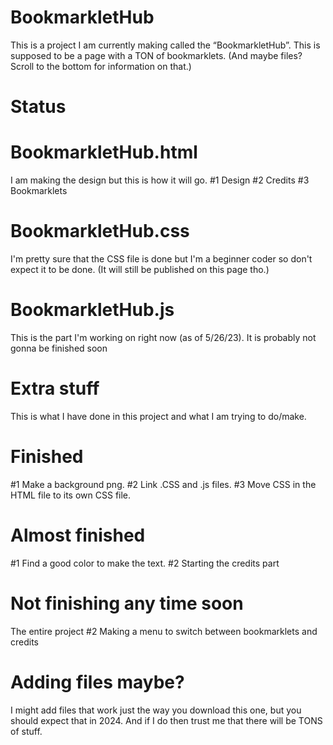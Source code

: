 # BookmarkletHub
This is a project I am currently making called the “BookmarkletHub”. This is supposed to be a page with a TON of bookmarklets. (And maybe files? Scroll to the bottom for information on that.)
# Status
# BookmarkletHub.html
I am making the design but this is how it will go.
#1 Design
#2 Credits
#3 Bookmarklets
# BookmarkletHub.css
I'm pretty sure that the CSS file is done but I'm a beginner coder so don't expect it to be done. (It will still be published on this page tho.)
# BookmarkletHub.js
This is the part I'm working on right now (as of 5/26/23). It is probably not gonna be finished soon
# Extra stuff
This is what I have done in this project and what I am trying to do/make.
# Finished
#1 Make a background png.
#2 Link .CSS and .js files.
#3 Move CSS in the HTML file to its own CSS file.
# Almost finished
#1 Find a good color to make the text.
#2 Starting the credits part
# Not finishing any time soon
The entire project
#2 Making a menu to switch between bookmarklets and credits
# Adding files maybe?
I might add files that work just the way you download this one, but you should expect that in 2024. And if I do then trust me that there will be TONS of stuff.